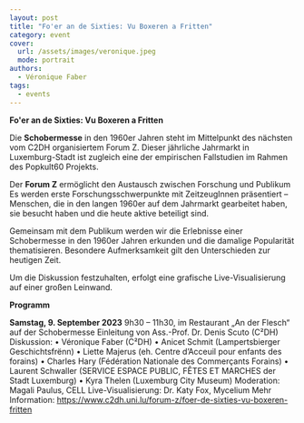 ```yaml
---
layout: post
title: "Fo'er an de Sixties: Vu Boxeren a Fritten"
category: event
cover:
  url: /assets/images/veronique.jpeg
  mode: portrait
authors:
  - Véronique Faber
tags:
  - events
---
```

**Fo'er an de Sixties: Vu Boxeren a Fritten**

Die **Schobermesse** in den 1960er Jahren steht im Mittelpunkt des nächsten vom C2DH organisiertem Forum Z. Dieser jährliche Jahrmarkt in Luxemburg-Stadt ist zugleich eine der empirischen Fallstudien im Rahmen des Popkult60 Projekts.

<!-- more -->

Der **Forum Z** ermöglicht den Austausch zwischen Forschung und Publikum Es werden erste Forschungsschwerpunkte mit ZeitzeugInnen präsentiert – Menschen, die in den langen 1960er auf dem Jahrmarkt gearbeitet haben, sie besucht haben und die heute aktive beteiligt sind.    

Gemeinsam mit dem Publikum werden wir die Erlebnisse einer Schobermesse in den 1960er Jahren erkunden und die damalige Popularität thematisieren. Besondere Aufmerksamkeit gilt den Unterschieden zur heutigen Zeit.

Um die Diskussion festzuhalten, erfolgt eine grafische Live-Visualisierung auf einer großen Leinwand.

**Programm**

**Samstag, 9. September 2023**
9h30 – 11h30, im Restaurant „An der Flesch“ auf der Schobermesse
Einleitung von Ass.-Prof. Dr. Denis Scuto (C²DH)
 Diskussion:
•	Véronique Faber (C²DH)
•	Anicet Schmit (Lampertsbierger Geschichtsfrënn)
•	Liette Majerus (eh. Centre d’Acceuil pour enfants des forains)
•	Charles Hary (Fédération Nationale des Commerçants Forains)
•	Laurent Schwaller (SERVICE ESPACE PUBLIC, FÊTES ET MARCHES der Stadt Luxemburg)
•	Kyra Thelen (Luxemburg City Museum)
Moderation: Magali Paulus, CELL
Live-Visualisierung:  Dr. Katy Fox, Mycelium
 Mehr Information: https://www.c2dh.uni.lu/forum-z/foer-de-sixties-vu-boxeren-fritten
